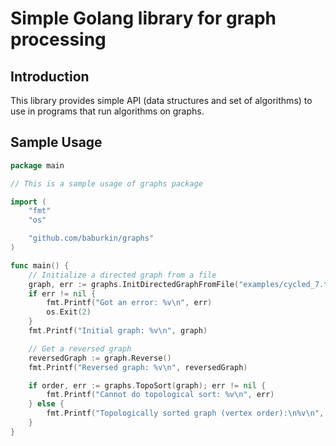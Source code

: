 # Simple Golang library for graph processing

## Introduction

This library provides simple API (data structures and set of algorithms) to use in programs that run algorithms on graphs.

## Sample Usage

```go
package main

// This is a sample usage of graphs package

import (
	"fmt"
	"os"

	"github.com/baburkin/graphs"
)

func main() {
	// Initialize a directed graph from a file
	graph, err := graphs.InitDirectedGraphFromFile("examples/cycled_7.txt")
	if err != nil {
		fmt.Printf("Got an error: %v\n", err)
		os.Exit(2)
	}
	fmt.Printf("Initial graph: %v\n", graph)

	// Get a reversed graph
	reversedGraph := graph.Reverse()
	fmt.Printf("Reversed graph: %v\n", reversedGraph)

	if order, err := graphs.TopoSort(graph); err != nil {
		fmt.Printf("Cannot do topological sort: %v\n", err)
	} else {
		fmt.Printf("Topologically sorted graph (vertex order):\n%v\n", order)
	}
}

```